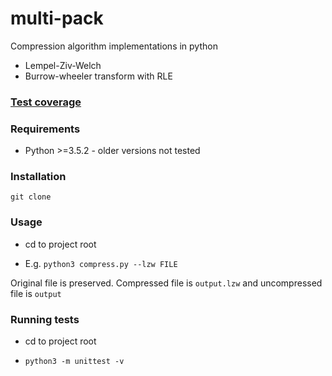 # multi-pack

Compression algorithm implementations in python

- Lempel-Ziv-Welch
- Burrow-wheeler transform with RLE

### [Test coverage](http://htmlpreview.github.io/?https://github.com/je-l/multi-pack/blob/master/docs/coverage-report/index.html)

### Requirements
* Python >=3.5.2 - older versions not tested

### Installation
`git clone`

### Usage
* cd to project root

* E.g. `python3 compress.py --lzw FILE`

Original file is preserved. Compressed file is `output.lzw` and uncompressed
file is `output`

### Running tests

* cd to project root

* `python3 -m unittest -v`
